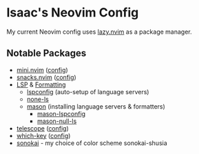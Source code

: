 # Isaac's Neovim Config

My current Neovim config uses [lazy.nvim](https://lazy.folke.io/) as a package
manager.

## Notable Packages

- [mini.nvim](https://github.com/echasnovski/mini.nvim) ([config](lua/plugins/mini.lua))
- [snacks.nvim](https://github.com/folke/snacks.nvim) ([config](lua/plugins/snacks.lua))
- [LSP](lua/plugins/lsp.lua) & [Formatting](lua/plugins/formatting.lua)
  - [lspconfig](https://github.com/neovim/nvim-lspconfig) (auto-setup of
    language servers)
  - [none-ls](https://github.com/nvimtools/none-ls.nvim)
  - [mason](https://github.com/williamboman/mason.nvim) (installing language
    servers & formatters)
    - [mason-lspconfig](https://github.com/williamboman/mason-lspconfig.nvim)
    - [mason-null-ls](https://github.com/jay-babu/mason-null-ls.nvim)
- [telescope](https://github.com/nvim-telescope/telescope.nvim) ([config](lua/plugins/telescope.lua))
- [which-key](https://github.com/folke/which-key.nvim) ([config](lua/plugins/which.lua))
- [sonokai](https://github.com/sainnhe/sonokai) - my choice of color scheme
  sonokai-shusia
